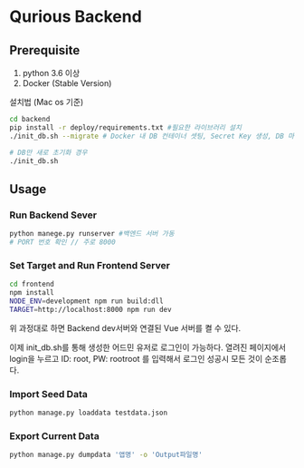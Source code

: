 # Qurious Backend

## Prerequisite

1. python 3.6 이상
2. Docker (Stable Version)

설치법 (Mac os 기준)
``` bash
cd backend
pip install -r deploy/requirements.txt #필요한 라이브러리 설치
./init_db.sh --migrate # Docker 내 DB 컨테이너 셋팅, Secret Key 생성, DB 마이그레이션, admin user 추가

# DB만 새로 초기화 경우
./init_db.sh
```

## Usage

### Run Backend Sever
``` bash
python manege.py runserver #백엔드 서버 가동
# PORT 번호 확인 // 주로 8000
```

### Set Target and Run Frontend Server
``` bash
cd frontend
npm install
NODE_ENV=development npm run build:dll
TARGET=http://localhost:8000 npm run dev
```
위 과정대로 하면 Backend dev서버와 연결된 Vue 서버를 켤 수 있다.

이제 init_db.sh를 통해 생성한 어드민 유저로 로그인이 가능하다. 
열려진 페이지에서 login을 누르고 ID: root, PW: rootroot 를 입력해서 로그인 성공시 모든 것이 순조롭다.

### Import Seed Data

``` bash
python manage.py loaddata testdata.json
```

### Export Current Data

``` bash
python manage.py dumpdata '앱명' -o 'Output파일명'
```
